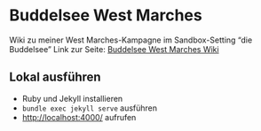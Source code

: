 # Buddelsee West Marches
Wiki zu meiner West Marches-Kampagne im Sandbox-Setting “die Buddelsee”
Link zur Seite: [Buddelsee West Marches Wiki](https://callithrocksfall.github.io/BuddelseeWestMarches/)

## Lokal ausführen
- Ruby und Jekyll installieren
- `bundle exec jekyll serve` ausführen
- [http://localhost:4000/](http://localhost:4000/) aufrufen